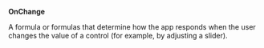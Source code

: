 **OnChange**

A formula or formulas that determine how the app responds when the user changes the value of a control (for example, by adjusting a slider).
